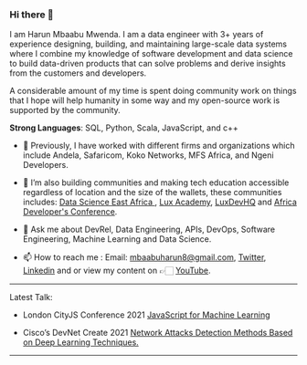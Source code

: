 ### Hi there 👋

I am Harun Mbaabu Mwenda. I am a data engineer with 3+ years of experience designing, building, and maintaining large-scale data systems where I combine my knowledge of software development and data science to build data-driven products that can solve problems and derive insights from the customers and developers. 

A considerable amount of my time is spent doing community work on things that I hope will help humanity in some way and my open-source work is supported by the community. 

**Strong Languages**: SQL, Python, Scala, JavaScript, and c++ 

- 🔭 Previously, I have worked with different firms and organizations which include Andela, Safaricom, Koko Networks, MFS Africa, and Ngeni Developers. 
 
- 🔭 I’m also building communities and making tech education accessible regardless of location and the size of the wallets, these communities  includes:  [Data Science  East  Africa ](https://twitter.com/DSEAfrica), [Lux Academy](https://twitter.com/lux_academy), [LuxDevHQ](https://twitter.com/LuxDevHQ) and [Africa Developer's Conference](https://twitter.com/AfricaDevsConf).

- 💬 Ask me about DevRel, Data Engineering, APIs, DevOps, Software Engineering, Machine Learning and Data Science.

- 📫 How to reach me : Email: mbaabuharun8@gmail.com, [Twitter](https://twitter.com/HarunMbaabu), [Linkedin](https://www.linkedin.com/in/harun-mbaabu-mwenda-8a89ab174/) and or view my content on 👉🏻 [YouTube](https://www.youtube.com/@luxtechacademy).

--------------

Latest Talk:
* London CityJS Conference 2021 [JavaScript for Machine Learning](https://cityjsconf.org/speaker/602044dd75e90e35cb2f21c1)

* Cisco’s DevNet Create 2021 [Network Attacks Detection Methods Based on Deep Learning Techniques.](https://youtu.be/WSdOVCIBj5A)

--------------
